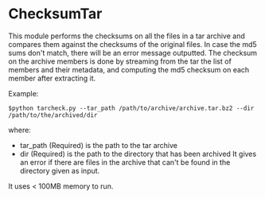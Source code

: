 ChecksumTar
===========
This module performs the checksums on all the files in a tar archive and compares them
against the checksums of the original files. In case the md5 sums don't match,
there will be an error message outputted.
The checksum on the archive members is done by streaming from the tar the list of members and their metadata,
and computing the md5 checksum on each member after extracting it.

Example:

`$python tarcheck.py --tar_path /path/to/archive/archive.tar.bz2 --dir /path/to/the/archived/dir`

where:
* tar_path (Required) is the path to the tar archive
* dir (Required) is the path to the directory that has been archived
It gives an error if there are files in the archive that can't be found in the directory
given as input.

It uses < 100MB memory to run.


